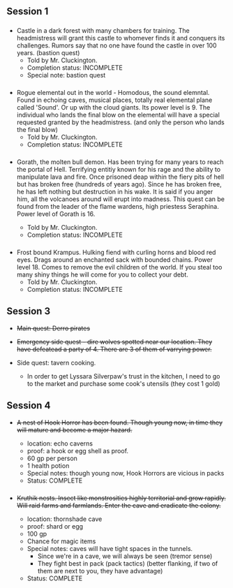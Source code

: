 ## Session 1

###

-   Castle in a dark forest with many chambers for training. The headmistress will grant this castle to whomever finds it and conquers its challenges. Rumors say that no one have found the castle in over 100 years. (bastion quest)
    -   Told by Mr. Cluckington.
    -   Completion status: INCOMPLETE
    -   Special note: bastion quest

###

-   Rogue elemental out in the world - Homodous, the sound elemntal. Found in echoing caves, musical places, totally real elemental plane called 'Sound'. Or up with the cloud giants. Its power level is 9. The individual who lands the final blow on the elemental will have a special requested granted by the headmistress. (and only the person who lands the final blow)
    -   Told by Mr. Cluckington.
    -   Completion status: INCOMPLETE

###

-   Gorath, the molten bull demon. Has been trying for many years to reach the portal of Hell. Terrifying entitiy known for his rage and the ability to manipulate lava and fire. Once prisoned deap within the fiery pits of hell but has broken free (hundreds of years ago). Since he has broken free, he has left nothing but destruction in his wake. It is said if you anger him, all the volcanoes around will erupt into madness. This quest can be found from the leader of the flame wardens, high priestess Seraphina. Power level of Gorath is 16.

    -   Told by Mr. Cluckington.
    -   Completion status: INCOMPLETE

###

-   Frost bound Krampus. Hulking fiend with curling horns and blood red eyes. Drags around an enchanted sack with bounded chains. Power level 18. Comes to remove the evil children of the world. If you steal too many shiny things he will come for you to collect your debt.
    -   Told by Mr. Cluckington.
    -   Completion status: INCOMPLETE

## Session 3

-   ~~Main quest: Derro pirates~~
-   ~~Emergency side quest - dire wolves spotted near our location. They have defeatead a party of 4. There are 3 of them of varrying power.~~

-   Side quest: tavern cooking.
    -   In order to get Lyssara Silverpaw's trust in the kitchen, I need to go to the market and purchase some cook's utensils (they cost 1 gold)

## Session 4

-   ~~A nest of Hook Horror has been found. Though young now, in time they will mature and become a major hazard.~~

    -   location: echo caverns
    -   proof: a hook or egg shell as proof.
    -   60 gp per person
    -   1 health potion
    -   Special notes: though young now, Hook Horrors are vicious in packs
    -   Status: COMPLETE

    ###

-   ~~Kruthik nests. Insect like monstrosities highly territorial and grow rapidly. Will raid farms and farmlands. Enter the cave and eradicate the colony.~~

    -   location: thornshade cave
    -   proof: shard or egg
    -   100 gp
    -   Chance for magic items
    -   Special notes: caves will have tight spaces in the tunnels.
        -   Since we're in a cave, we will always be seen (tremor sense)
        -   They fight best in pack (pack tactics) (better flanking, if two of them are next to you, they have advantage)
    -   Status: COMPLETE
